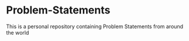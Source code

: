 # Problem-Statements
This is a personal repository containing Problem Statements from around the world
